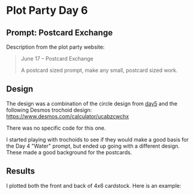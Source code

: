 # Plot Party Day 6

## Prompt: Postcard Exchange
Description from the plot party website:
> June 17 – Postcard Exchange
>
> A postcard sized prompt, make any small, postcard sized work.

## Design

The design was a combination of the circle design from [day5](../day5/README.md) and the following
Desmos trochoid design: https://www.desmos.com/calculator/ucabzcwchx

There was no specific code for this one.

I started playing with trochoids to see if they would make a good basis for the Day 4 "Water" prompt, but
ended up going with a different design. These made a good background for the postcards.

## Results

I plotted both the front and back of 4x6 cardstock. Here is an example:

